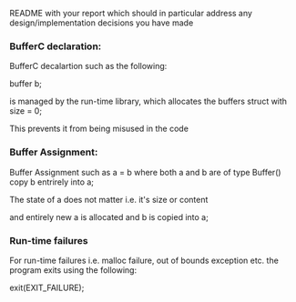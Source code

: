 README with your report which should in particular address any design/implementation decisions you have made


### BufferC declaration:
BufferC decalartion such as the following:

buffer b;

is managed by the run-time library, which allocates the buffers struct with size = 0;

This prevents it from being misused in the code

### Buffer Assignment:

Buffer Assignment such as a = b where both a and b are of type Buffer() copy b entrirely into a;

The state of a does not matter i.e. it's size or content

and entirely new a is allocated and b is copied into a;


### Run-time failures

For run-time failures i.e. malloc failure, out of bounds exception etc. the program exits using the following:

exit(EXIT_FAILURE);

